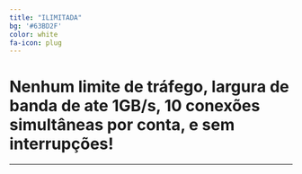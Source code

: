 ```yaml
---
title: "ILIMITADA"
bg: '#63BD2F'
color: white
fa-icon: plug
---
```


# Nenhum limite de tráfego, largura de banda de ate 1GB/s, 10 conexões simultâneas por conta, e sem interrupções!

-------------------------
